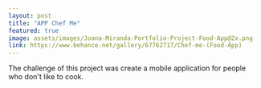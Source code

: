 ```yaml
---
layout: post
title: "APP Chef Me"
featured: true
image: assets/images/Joana-Miranda-Portfolio-Project-Food-App@2x.png
link: https://www.behance.net/gallery/67762717/Chef-me-(Food-App)
---
```


The challenge of this project was create a mobile application for people who don't like to cook.

